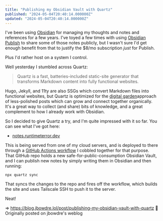 ```yaml
---
title: "Publishing my Obsidian Vault with Quartz"
published: "2024-05-04T20:40:14.000000Z"
updated: "2024-05-04T20:40:14.000000Z"
---
```


I've been using [Obsidian](https://obsidian.md/) for managing my thoughts and notes and references for a few years. I've toyed a few times with using [Obsidian Publish](https://obsidian.md/publish) to share some of those notes publicly, but I wasn't sure I'd get enough benefit from that to justify the $8/mo subscription *just* for Publish.

Plus I'd rather host on a system I control.

Well yesterday I stumbled across Quartz:

> Quartz is a fast, batteries-included static-site generator that transforms Markdown content into fully functional websites.

Hugo, Jekyll, and 11ty are also SSGs which convert Markdown files into functional websites, but Quartz is optimized for the [digital garden](https://jzhao.xyz/posts/networked-thought)approach of less-polished posts which can grow and connect together organically. It's a great way to collect (and share) bits of knowledge, and a great complement to how I already work with Obsidian.

So I decided to give Quartz a try, and I'm quite impressed with it so far. You can see what I've got here:

- [notes.runtimeterror.dev](https://notes.runtimeterror.dev)

This is being served from one of my cloud servers, and is deployed to there through a [GitHub Actions workflow](https://github.com/jbowdre/notes/blob/a2255ba40561f6754fbefca3d901847f7bb546f5/.github/workflows/deploy.yaml) I cobbled together for that purpose. That GitHub repo holds a new safe-for-public-consumption Obsidian Vault, and I can publish new notes by simply writing them in Obsidian and then running:

```
npx quartz sync
```

That syncs the changes to the repo and fires off the workflow, which builds the site and uses Tailscale SSH to push it to the server.

Neat!

=> https://blog.jbowdre.lol/post/publishing-my-obsidian-vault-with-quartz 📡 Originally posted on jbowdre's weblog